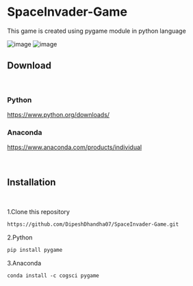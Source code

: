 # SpaceInvader-Game
This game is created using pygame module in python language
<br>

![image](https://github.com/DipeshDhandha07/SpaceInvader-Game/assets/55910147/3f2f067f-bd9e-4640-9e21-b90c17b7138d)
![image](https://github.com/DipeshDhandha07/SpaceInvader-Game/assets/55910147/1311e629-8e8f-4827-bbb5-58813963925e)


## Download
<br>

### Python

https://www.python.org/downloads/
<br>

### Anaconda

https://www.anaconda.com/products/individual

<br>

## Installation

<br>

1.Clone this repository

```html
https://github.com/DipeshDhandha07/SpaceInvader-Game.git
```

2.Python

```html
pip install pygame
````

3.Anaconda

````html
conda install -c cogsci pygame 
````
